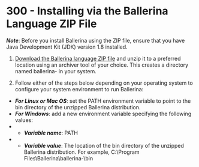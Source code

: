 # 300 - Installing via the Ballerina Language ZIP File

***Note***: Before you install Ballerina using the ZIP file, ensure that you have Java Development Kit (JDK) version 1.8 installed.

1. [Download the Ballerina language ZIP file](https://ballerina.io/downloads) and unzip it to a preferred location using an archiver tool of your choice. This creates a directory named ballerina- in your system.

2. Follow either of the steps below depending on your operating system to configure your system environment to run Ballerina:

- ***For Linux or Mac OS***: set the PATH environment variable to point to the bin directory of the unzipped Ballerina distribution.
- ***For Windows***: add a new environment variable specifying the following values:
- - ***Variable name***: PATH
- - ***Variable value***: The location of the bin directory of the unzipped Ballerina distribution. For example, C:\Program Files\Ballerina\ballerina-\bin
